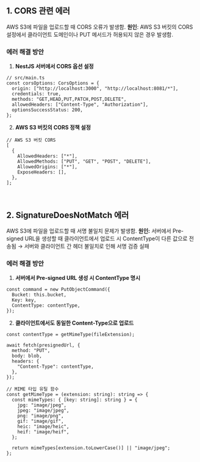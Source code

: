 ## 1. CORS 관련 에러

AWS S3에 파일을 업로드할 때 CORS 오류가 발생함.
**원인**: AWS S3 버킷의 CORS 설정에서 클라이언트 도메인이나 PUT 메서드가 허용되지 않은 경우 발생함.

### 에러 해결 방안

1. **NestJS 서버에서 CORS 옵션 설정**

```tsx
// src/main.ts
const corsOptions: CorsOptions = {
  origin: ["http://localhost:3000", "http://localhost:8081/*"],
  credentials: true,
  methods: "GET,HEAD,PUT,PATCH,POST,DELETE",
  allowedHeaders: ["Content-Type", "Authorization"],
  optionsSuccessStatus: 200,
};
```

2. **AWS S3 버킷의 CORS 정책 설정**

```tsx
// AWS S3 버킷 CORS
[
  {
    AllowedHeaders: ["*"],
    AllowedMethods: ["PUT", "GET", "POST", "DELETE"],
    AllowedOrigins: ["*"],
    ExposeHeaders: [],
  },
];
```

<br>

## 2. SignatureDoesNotMatch 에러

AWS S3에 파일을 업로드할 때 서명 불일치 문제가 발생함.
**원인:** 서버에서 Pre-signed URL을 생성할 때 클라이언트에서 업로드 시 ContentType이 다른 값으로 전송됨 → 서버와 클라이언트 간 헤더 불일치로 인해 서명 검증 실패

### 에러 해결 방안

1. **서버에서 Pre-signed URL 생성 시 ContentType 명시**

```tsx
const command = new PutObjectCommand({
  Bucket: this.bucket,
  Key: key,
  ContentType: contentType,
});
```

2. **클라이언트에서도 동일한 Content-Type으로 업로드**

```tsx
const contentType = getMimeType(fileExtension);

await fetch(presignedUrl, {
  method: "PUT",
  body: blob,
  headers: {
    "Content-Type": contentType,
  },
});

// MIME 타입 유틸 함수
const getMimeType = (extension: string): string => {
  const mimeTypes: { [key: string]: string } = {
    jpg: "image/jpeg",
    jpeg: "image/jpeg",
    png: "image/png",
    gif: "image/gif",
    heic: "image/heic",
    heif: "image/heif",
  };

  return mimeTypes[extension.toLowerCase()] || "image/jpeg";
};
```
